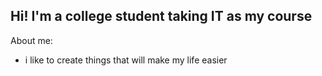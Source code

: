 ## Hi! I'm a college student taking IT as my course

About me:

- i like to create things that will make my life easier

